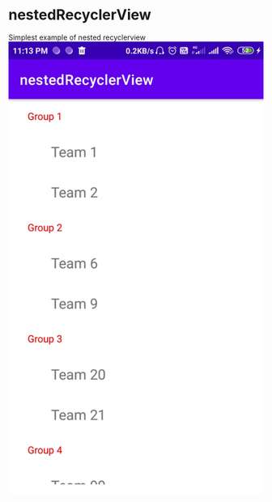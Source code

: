 # nestedRecyclerView
Simplest example of nested recyclerview
<img src="Screenshot_2022-06-05-23-13-00-497_com.appstallion.nestedrecyclerview.jpg"> 
